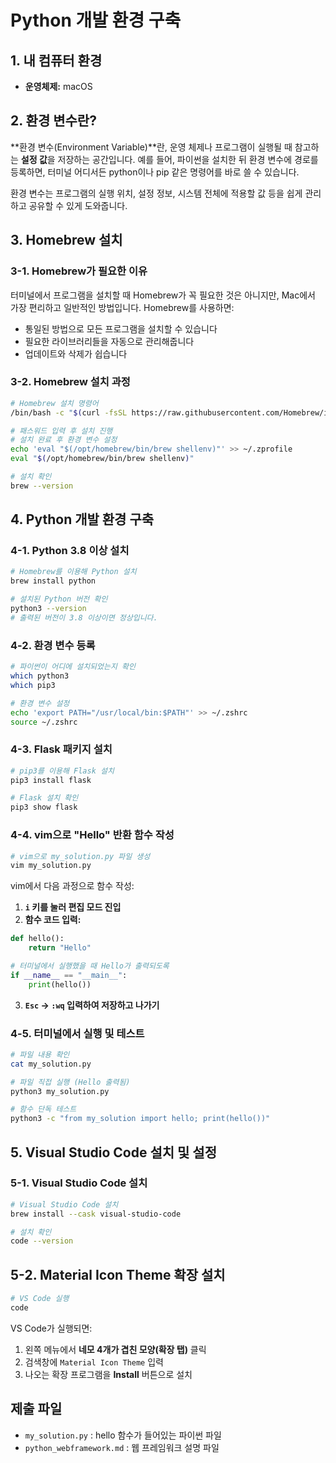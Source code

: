 # Python 개발 환경 구축

## 1. 내 컴퓨터 환경

- **운영체제:** macOS

## 2. 환경 변수란?

**환경 변수(Environment Variable)**란, 운영 체제나 프로그램이 실행될 때 참고하는 **설정 값**을 저장하는 공간입니다. 예를 들어, 파이썬을 설치한 뒤 환경 변수에 경로를 등록하면, 터미널 어디서든 python이나 pip 같은 명령어를 바로 쓸 수 있습니다.

환경 변수는 프로그램의 실행 위치, 설정 정보, 시스템 전체에 적용할 값 등을 쉽게 관리하고 공유할 수 있게 도와줍니다.

## 3. Homebrew 설치

### 3-1. Homebrew가 필요한 이유

터미널에서 프로그램을 설치할 때 Homebrew가 꼭 필요한 것은 아니지만, Mac에서 가장 편리하고 일반적인 방법입니다. Homebrew를 사용하면:

- 통일된 방법으로 모든 프로그램을 설치할 수 있습니다
- 필요한 라이브러리들을 자동으로 관리해줍니다
- 업데이트와 삭제가 쉽습니다


### 3-2. Homebrew 설치 과정

```bash
# Homebrew 설치 명령어
/bin/bash -c "$(curl -fsSL https://raw.githubusercontent.com/Homebrew/install/HEAD/install.sh)"

# 패스워드 입력 후 설치 진행
# 설치 완료 후 환경 변수 설정
echo 'eval "$(/opt/homebrew/bin/brew shellenv)"' >> ~/.zprofile
eval "$(/opt/homebrew/bin/brew shellenv)"

# 설치 확인
brew --version
```


## 4. Python 개발 환경 구축

### 4-1. Python 3.8 이상 설치

```bash
# Homebrew를 이용해 Python 설치
brew install python

# 설치된 Python 버전 확인
python3 --version
# 출력된 버전이 3.8 이상이면 정상입니다.
```


### 4-2. 환경 변수 등록

```bash
# 파이썬이 어디에 설치되었는지 확인
which python3
which pip3

# 환경 변수 설정 
echo 'export PATH="/usr/local/bin:$PATH"' >> ~/.zshrc
source ~/.zshrc
```


### 4-3. Flask 패키지 설치

```bash
# pip3를 이용해 Flask 설치
pip3 install flask

# Flask 설치 확인
pip3 show flask
```


### 4-4. vim으로 "Hello" 반환 함수 작성

```bash
# vim으로 my_solution.py 파일 생성
vim my_solution.py
```

vim에서 다음 과정으로 함수 작성:

1. **`i` 키를 눌러 편집 모드 진입**
2. **함수 코드 입력:**
```python
def hello():
    return "Hello"

# 터미널에서 실행했을 때 Hello가 출력되도록
if __name__ == "__main__":
    print(hello())
```

3. **`Esc` → `:wq` 입력하여 저장하고 나가기**

### 4-5. 터미널에서 실행 및 테스트

```bash
# 파일 내용 확인
cat my_solution.py

# 파일 직접 실행 (Hello 출력됨)
python3 my_solution.py

# 함수 단독 테스트
python3 -c "from my_solution import hello; print(hello())"
```


## 5. Visual Studio Code 설치 및 설정

### 5-1. Visual Studio Code 설치

```bash
# Visual Studio Code 설치
brew install --cask visual-studio-code

# 설치 확인
code --version
```


## 5-2. Material Icon Theme 확장 설치

```bash
# VS Code 실행
code
```

VS Code가 실행되면:

1. 왼쪽 메뉴에서 **네모 4개가 겹친 모양(확장 탭)** 클릭
2. 검색창에 `Material Icon Theme` 입력
3. 나오는 확장 프로그램을 **Install** 버튼으로 설치

## 제출 파일

- `my_solution.py` : hello 함수가 들어있는 파이썬 파일 
- `python_webframework.md` : 웹 프레임워크 설명 파일 
